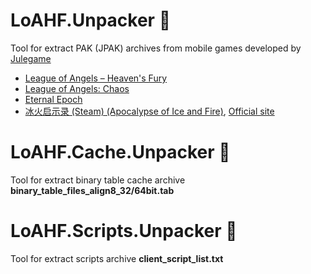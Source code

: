 # LoAHF.Unpacker :see_no_evil:
Tool for extract PAK (JPAK) archives from mobile games developed by [Julegame](http://www.julegame.com)

* [League of Angels – Heaven's Fury](https://store.steampowered.com/app/1379130)
* [League of Angels: Chaos](https://loachaos.gtarcade.com)
* [Eternal Epoch](https://play.google.com/store/apps/details?id=com.eternal.epoch.ylgoogle&hl=en)
* [冰火启示录 (Steam) (Apocalypse of Ice and Fire)](https://store.steampowered.com/app/2556190), [Official site](https://game.zixia.com/game-bh)

# LoAHF.Cache.Unpacker :see_no_evil:
Tool for extract binary table cache archive **binary_table_files_align8_32/64bit.tab**

# LoAHF.Scripts.Unpacker :see_no_evil:
Tool for extract scripts archive **client_script_list.txt**